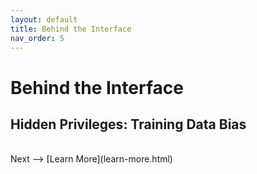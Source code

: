```yaml
---
layout: default
title: Behind the Interface
nav_order: 5
---
```


# Behind the Interface

## Hidden Privileges: Training Data Bias

<br />
Next --> [Learn More](learn-more.html) 
